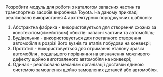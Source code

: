 Розробити модуль для роботи з каталогом запасних частин та транспортних засобів виробника Toyota.
На даному прикладі реалізовано використання 4 архітектурних породжуючих шаблонів: 
1) Абстрактна фабрика - використовується для створення схожих за констекстом(сімейством) обєктів: запасні частини та автомобіль;
2) Будівельник - використовується для поетапного створення автомобіля в розрізі його вузнів та етапів побудови на конвеєрі;
3) Прототип - використовується для отримання еталону зразка автомобіля , подальшого порівняння на визначення можливого дефекту щойно виготовленого автомобіля на конвеєрі;
4) Одинак - реалізовано механізм організації доставки єдиною системою замовлення щойно замовлених деталей або автомобіля.